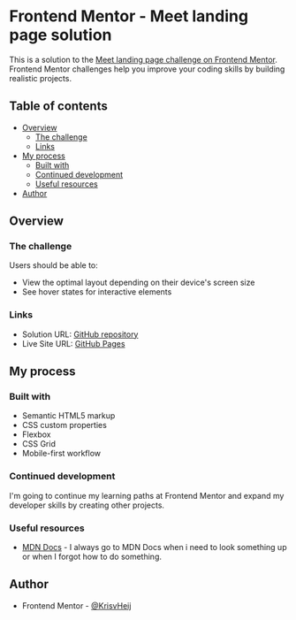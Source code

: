 # Frontend Mentor - Meet landing page solution

This is a solution to the [Meet landing page challenge on Frontend Mentor](https://www.frontendmentor.io/challenges/meet-landing-page-rbTDS6OUR). Frontend Mentor challenges help you improve your coding skills by building realistic projects.

## Table of contents

- [Overview](#overview)
  - [The challenge](#the-challenge)
  - [Links](#links)
- [My process](#my-process)
  - [Built with](#built-with)
  - [Continued development](#continued-development)
  - [Useful resources](#useful-resources)
- [Author](#author)

## Overview

### The challenge

Users should be able to:

- View the optimal layout depending on their device's screen size
- See hover states for interactive elements

### Links

- Solution URL: [GitHub repository](https://github.com/KrisvHeij/meet-landing-page)
- Live Site URL: [GitHub Pages](https://krisvheij.github.io/meet-landing-page/)

## My process

### Built with

- Semantic HTML5 markup
- CSS custom properties
- Flexbox
- CSS Grid
- Mobile-first workflow

### Continued development

I'm going to continue my learning paths at Frontend Mentor and expand my developer skills by creating other projects.

### Useful resources

- [MDN Docs](https://developer.mozilla.org/en-US/) - I always go to MDN Docs when i need to look something up or when I forgot how to do something.

## Author

- Frontend Mentor - [@KrisvHeij](https://www.frontendmentor.io/profile/KrisvHeij)
